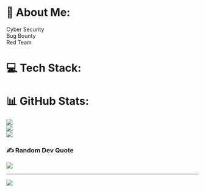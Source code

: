 # 💫 About Me:
Cyber Security <br>Bug Bounty<br>Red Team


# 💻 Tech Stack:

# 📊 GitHub Stats:
![](https://github-readme-stats.vercel.app/api?username=emind213&theme=dark&hide_border=false&include_all_commits=false&count_private=false)<br/>
![](https://github-readme-streak-stats.herokuapp.com/?user=emind213&theme=dark&hide_border=false)<br/>
![](https://github-readme-stats.vercel.app/api/top-langs/?username=emind213&theme=dark&hide_border=false&include_all_commits=false&count_private=false&layout=compact)

### ✍️ Random Dev Quote
![](https://quotes-github-readme.vercel.app/api?type=horizontal&theme=dark)

---
[![](https://visitcount.itsvg.in/api?id=emind213&icon=2&color=3)](https://visitcount.itsvg.in)

<!-- Proudly created with GPRM ( https://gprm.itsvg.in ) -->
